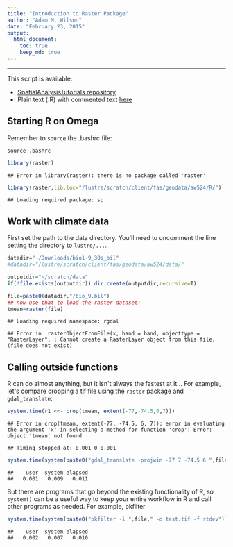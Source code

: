 ```yaml
---
title: "Introduction to Raster Package"
author: "Adam M. Wilson"
date: "February 23, 2015"
output: 
  html_document:
    toc: true
    keep_md: true
---
```





----

This script is available:

  * [SpatialAnalysisTutorials repository](http://github.com/adammwilson/SpatialAnalysisTutorials/blob/master/R_RasterIntroduction)
  * Plain text (.R) with commented text 
  [here](https://raw.githubusercontent.com/adammwilson/SpatialAnalysisTutorials/master/R_RasterIntroduction/R_CallingOutsideFunctions.R)
 

## Starting R on Omega

Remember to `source` the .bashrc file:
```{}
source .bashrc
```



```r
library(raster)
```

```
## Error in library(raster): there is no package called 'raster'
```

```r
library(raster,lib.loc="/lustre/scratch/client/fas/geodata/aw524/R/")
```

```
## Loading required package: sp
```

## Work with climate data

First set the path to the data directory.  You'll need to uncomment the line setting the directory to `lustre/...`.


```r
datadir="~/Downloads/bio1-9_30s_bil"
#datadir="/lustre/scratch/client/fas/geodata/aw524/data/"

outputdir="~/scratch/data"
if(!file.exists(outputdir)) dir.create(outputdir,recursive=T)
```



```r
file=paste0(datadir,"/bio_9.bil") 
## now use that to load the raster dataset:
tmean=raster(file)
```

```
## Loading required namespace: rgdal
```

```
## Error in .rasterObjectFromFile(x, band = band, objecttype = "RasterLayer", : Cannot create a RasterLayer object from this file. (file does not exist)
```


## Calling outside functions
R can do almost anything, but it isn't always the fastest at it...  For example, let's compare cropping a tif file using the `raster` package and `gdal_translate`:


```r
system.time(r1 <<- crop(tmean, extent(-77,-74.5,6,7)))
```

```
## Error in crop(tmean, extent(-77, -74.5, 6, 7)): error in evaluating the argument 'x' in selecting a method for function 'crop': Error: object 'tmean' not found
```

```
## Timing stopped at: 0.001 0 0.001
```

```r
system.time(system(paste0("gdal_translate -projwin -77 7 -74.5 6 ",file, " ",outputdir,"/cropped.tif")))
```

```
##    user  system elapsed 
##   0.001   0.009   0.011
```


But there are programs that go beyond the existing functionality of R, so `system()` can be a useful way to keep your entire workflow in R and call other programs as needed.  For example, pkfilter 

```r
system.time(system(paste0("pkfilter -i ",file," -o test.tif -f stdev")))
```

```
##    user  system elapsed 
##   0.002   0.007   0.010
```
